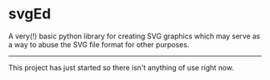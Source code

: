 svgEd
=====

A very(!) basic python library for creating SVG graphics which may serve as a way to abuse the SVG file format for other purposes.

-----

This project has just started so there isn't anything of use right now.
